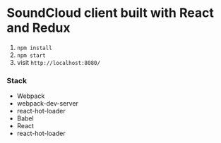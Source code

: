 # SoundCloud client built with React and Redux

1. `npm install`
2. `npm start`
3. visit `http://localhost:8080/`

### Stack

- Webpack
- webpack-dev-server
- react-hot-loader
- Babel
- React
- react-hot-loader

